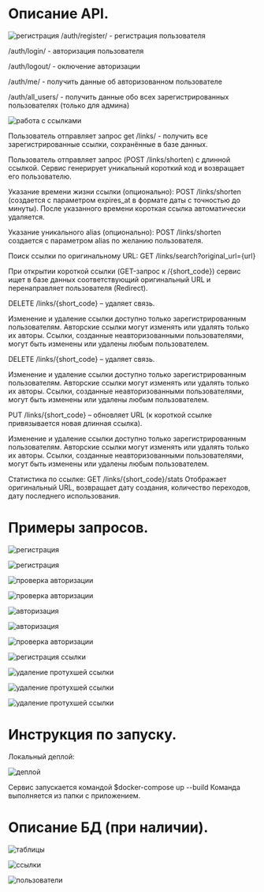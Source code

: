 # Описание API.
![регистрация](images/end_auth.png)
/auth/register/  - регистрация пользователя

/auth/login/ - авторизация пользователя

/auth/logout/ - оключение авторизации

/auth/me/ - получить данные об авторизованном пользователе

/auth/all_users/ - получить данные обо всех зарегистрированных пользователях (только для админа)


![работа с ссылками](images/end_links.png)

Пользователь отправляет запрос get /links/ - получить все зарегистрированные ссылки, сохранённые в базе данных.

Пользователь отправляет запрос (POST /links/shorten) с длинной ссылкой.
Сервис генерирует уникальный короткий код и возвращает его пользователю.

Указание времени жизни ссылки (опционально):
POST /links/shorten (создается с параметром expires_at в формате даты с точностью до минуты).
После указанного времени короткая ссылка автоматически удаляется.

Указание уникального alias (опционально):
POST /links/shorten создается с параметром alias по желанию пользователя.


Поиск ссылки по оригинальному URL:
GET /links/search?original_url={url}


При открытии короткой ссылки (GET-запрос к /{short_code}) сервис ищет в базе данных соответствующий оригинальный URL и перенаправляет пользователя (Redirect).


DELETE /links/{short_code} – удаляет связь.

Изменение и удаление ссылки доступно только зарегистрированным пользователям.
Авторские ссылки могут изменять или удалять только их авторы.
Ссылки, созданные неавторизованными пользователями, могут быть изменены или удалены любым пользователем.


DELETE /links/{short_code} – удаляет связь.

Изменение и удаление ссылки доступно только зарегистрированным пользователям.
Авторские ссылки могут изменять или удалять только их авторы.
Ссылки, созданные неавторизованными пользователями, могут быть изменены или удалены любым пользователем.

PUT /links/{short_code} – обновляет URL (к короткой ссылке привязывается новая длинная ссылка).

Изменение и удаление ссылки доступно только зарегистрированным пользователям.
Авторские ссылки могут изменять или удалять только их авторы.
Ссылки, созданные неавторизованными пользователями, могут быть изменены или удалены любым пользователем.


Статистика по ссылке:
GET /links/{short_code}/stats
Отображает оригинальный URL, возвращает дату создания, количество переходов, дату последнего использования.



# Примеры запросов.

![регистрация](images/register_1.png)

![регистрация](images/register_2.png)


![проверка авторизации](images/auth_me_1.png)

![проверка авторизации](images/auth_me_2.png)

![авторизация](images/login.png)

![авторизация](images/login_2.png)


![проверка авторизации](images/auth_me_final.png)

![регистрация ссылки](images/bef_del_1111.png)

![удаление протухшей ссылки](images/after_del_exp.png)

![удаление протухшей ссылки](images/deleted_exp.png)

![удаление протухшей ссылки](images/get_links_22.png)



# Инструкция по запуску.
Локальный деплой:

![деплой](images/docker_1.png)


Сервис запускается командой $docker-compose up --build
Команда выполняется из папки с приложением. 


# Описание БД (при наличии).
![таблицы](images/tables.png)

![ссылки](images/links.png)

![пользователи](users/users.png)
